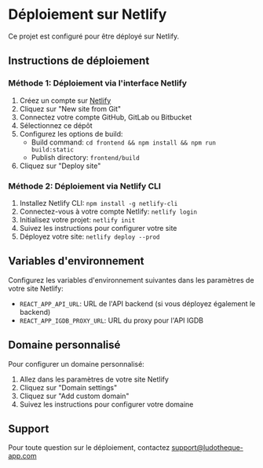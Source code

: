 # Déploiement sur Netlify

Ce projet est configuré pour être déployé sur Netlify.

## Instructions de déploiement

### Méthode 1: Déploiement via l'interface Netlify

1. Créez un compte sur [Netlify](https://www.netlify.com/)
2. Cliquez sur "New site from Git"
3. Connectez votre compte GitHub, GitLab ou Bitbucket
4. Sélectionnez ce dépôt
5. Configurez les options de build:
   - Build command: `cd frontend && npm install && npm run build:static`
   - Publish directory: `frontend/build`
6. Cliquez sur "Deploy site"

### Méthode 2: Déploiement via Netlify CLI

1. Installez Netlify CLI: `npm install -g netlify-cli`
2. Connectez-vous à votre compte Netlify: `netlify login`
3. Initialisez votre projet: `netlify init`
4. Suivez les instructions pour configurer votre site
5. Déployez votre site: `netlify deploy --prod`

## Variables d'environnement

Configurez les variables d'environnement suivantes dans les paramètres de votre site Netlify:

- `REACT_APP_API_URL`: URL de l'API backend (si vous déployez également le backend)
- `REACT_APP_IGDB_PROXY_URL`: URL du proxy pour l'API IGDB

## Domaine personnalisé

Pour configurer un domaine personnalisé:

1. Allez dans les paramètres de votre site Netlify
2. Cliquez sur "Domain settings"
3. Cliquez sur "Add custom domain"
4. Suivez les instructions pour configurer votre domaine

## Support

Pour toute question sur le déploiement, contactez support@ludotheque-app.com
